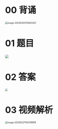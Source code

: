 # 00 背诵

<img src="https://cvp.oss-cn-shanghai.aliyuncs.com/picgo/202403012158583.png" alt="image-20240301215843421" style="zoom:50%;" />

# 01 题目

<img src="https://cvp.oss-cn-shanghai.aliyuncs.com/picgo/202402061955703.png" style="zoom: 67%;" />



# 02 答案

<img src="https://cvp.oss-cn-shanghai.aliyuncs.com/picgo/202402261625196.png" style="zoom:50%;" />



# 03 视频解析

<img src="https://cvp.oss-cn-shanghai.aliyuncs.com/picgo/202402211543111.png" alt="image-20240221154318959" style="zoom:50%;" />